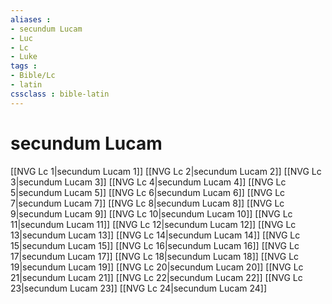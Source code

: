 ```yaml
---
aliases : 
- secundum Lucam
- Luc
- Lc
- Luke
tags : 
- Bible/Lc
- latin
cssclass : bible-latin
---
```


# secundum Lucam

[[NVG Lc 1|secundum Lucam 1]]
[[NVG Lc 2|secundum Lucam 2]]
[[NVG Lc 3|secundum Lucam 3]]
[[NVG Lc 4|secundum Lucam 4]]
[[NVG Lc 5|secundum Lucam 5]]
[[NVG Lc 6|secundum Lucam 6]]
[[NVG Lc 7|secundum Lucam 7]]
[[NVG Lc 8|secundum Lucam 8]]
[[NVG Lc 9|secundum Lucam 9]]
[[NVG Lc 10|secundum Lucam 10]]
[[NVG Lc 11|secundum Lucam 11]]
[[NVG Lc 12|secundum Lucam 12]]
[[NVG Lc 13|secundum Lucam 13]]
[[NVG Lc 14|secundum Lucam 14]]
[[NVG Lc 15|secundum Lucam 15]]
[[NVG Lc 16|secundum Lucam 16]]
[[NVG Lc 17|secundum Lucam 17]]
[[NVG Lc 18|secundum Lucam 18]]
[[NVG Lc 19|secundum Lucam 19]]
[[NVG Lc 20|secundum Lucam 20]]
[[NVG Lc 21|secundum Lucam 21]]
[[NVG Lc 22|secundum Lucam 22]]
[[NVG Lc 23|secundum Lucam 23]]
[[NVG Lc 24|secundum Lucam 24]]
